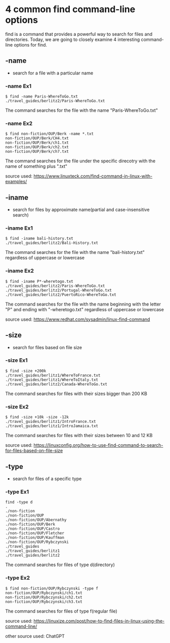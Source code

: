 # 4 common find command-line options

find is a command that provides a powerful way to search for files and directories.
Today, we are going to closely examine 4 interesting command-line options for find.

## -name
- search for a file with a particular name

### -name Ex1
```
$ find -name Paris-WhereToGo.txt
./travel_guides/berlitz2/Paris-WhereToGo.txt
```
The command searches for the file with the name "Paris-WhereToGo.txt"

### -name Ex2
```
$ find non-fiction/OUP/Berk -name *.txt
non-fiction/OUP/Berk/CH4.txt
non-fiction/OUP/Berk/ch1.txt
non-fiction/OUP/Berk/ch2.txt
non-fiction/OUP/Berk/ch7.txt
```
The command searches for the file under the specific direcotry with the name of something plus ".txt"

source used: https://www.linuxteck.com/find-command-in-linux-with-examples/

## -iname
- search for files by approximate name(partial and case-insensitive search)

### -iname Ex1

```
$ find -iname bali-history.txt
./travel_guides/berlitz2/Bali-History.txt
```
The command searches for the file with the name "bali-history.txt" regardless of uppercase or lowercase

### -iname Ex2 
```
$ find -iname P*-wheretogo.txt
./travel_guides/berlitz2/Paris-WhereToGo.txt
./travel_guides/berlitz2/Portugal-WhereToGo.txt
./travel_guides/berlitz2/PuertoRico-WhereToGo.txt
```
The command searches for the file with the name beginning with the letter "P" and ending with "-wheretogo.txt" regardless of uppercase or lowercase

source used: https://www.redhat.com/sysadmin/linux-find-command

## -size
- search for files based on file size

### -size Ex1

```
$ find -size +200k
./travel_guides/berlitz1/WhereToFrance.txt
./travel_guides/berlitz1/WhereToItaly.txt
./travel_guides/berlitz2/Canada-WhereToGo.txt
```
The command searches for files with their sizes bigger than 200 KB

### -size Ex2 
```
$ find -size +10k -size -12k
./travel_guides/berlitz1/IntroFrance.txt
./travel_guides/berlitz1/IntroJamaica.txt
```
The command searches for files with their sizes between 10 and 12 KB

source used: https://linuxconfig.org/how-to-use-find-command-to-search-for-files-based-on-file-size

## -type
- search for files of a specific type

### -type Ex1

```
find -type d
.
./non-fiction
./non-fiction/OUP
./non-fiction/OUP/Abernathy
./non-fiction/OUP/Berk
./non-fiction/OUP/Castro
./non-fiction/OUP/Fletcher
./non-fiction/OUP/Kauffman
./non-fiction/OUP/Rybczynski
./travel_guides
./travel_guides/berlitz1
./travel_guides/berlitz2
```
The command searches for files of type d(directory)

### -type Ex2 
```
$ find non-fiction/OUP/Rybczynski -type f
non-fiction/OUP/Rybczynski/ch1.txt
non-fiction/OUP/Rybczynski/ch2.txt
non-fiction/OUP/Rybczynski/ch3.txt
```
The command searches for files of type f(regular file)

source used: https://linuxize.com/post/how-to-find-files-in-linux-using-the-command-line/


other source used: ChatGPT
